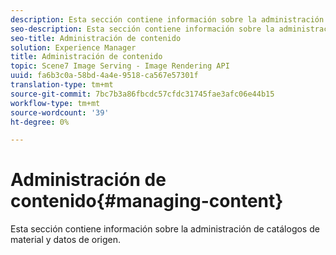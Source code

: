```yaml
---
description: Esta sección contiene información sobre la administración de catálogos de material y datos de origen.
seo-description: Esta sección contiene información sobre la administración de catálogos de material y datos de origen.
seo-title: Administración de contenido
solution: Experience Manager
title: Administración de contenido
topic: Scene7 Image Serving - Image Rendering API
uuid: fa6b3c0a-58bd-4a4e-9518-ca567e57301f
translation-type: tm+mt
source-git-commit: 7bc7b3a86fbcdc57cfdc31745fae3afc06e44b15
workflow-type: tm+mt
source-wordcount: '39'
ht-degree: 0%

---
```



# Administración de contenido{#managing-content}

Esta sección contiene información sobre la administración de catálogos de material y datos de origen.

